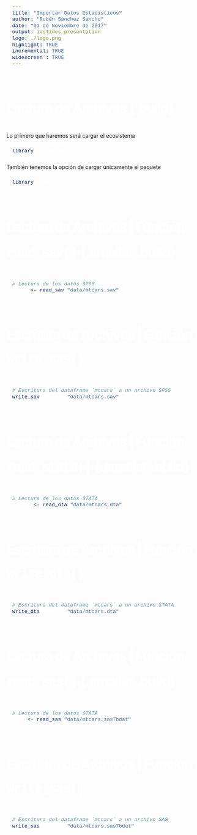 ```yaml
---
title: "Importar Datos Estadísticos"
author: "Rubén Sánchez Sancho"
date: "01 de Noviembre de 2017"
output: ioslides_presentation
logo: ./logo.png
highlight: TRUE
incremental: TRUE
widescreen : TRUE
---
```

<style>
h2 { 
   font-size: 36px; 
   line-height: 65px; 
   letter-spacing: -2px; 
   color: #FFFFFF;
   padding: 15px 0px 0px 0px;
} 
</style>

<style>
h3 {
  font-size: 30px;
  letter-spacing: -1px;
  line-height: 2;
  font-weight: inherit;
  color: #797979;
}
</style>

<style>
.title-slide {
  background-color: #8BBB27;
}
</style>

<style>
slides > slide.backdrop {
  background:#262D35;
}
</style>

<style>
slides > slide {
  font-size: 22px;
  padding: 40px 60px 50px 100px;
}
</style>

<style>
pre {
  width : 75%;
  padding: 10px 15px 10px 15px;
  left: 0px;
  background-color: #2A3137;
}
</style>

<!-- <style> -->
<!-- pre { -->
<!--   width : 100%; -->
<!--   padding: 10px 15px 10px 15px; -->
<!--   left: 0px; -->
<!--   background-color: #7E7E7E; -->
<!--   color:white; -->
<!-- } -->
<!-- </style> -->

<style>
code {
  font-size: 95%;
  font-family: 'Source Code Pro', 'Courier New', monospace;
  color: white;

}
</style>

<style>
.prettyprint {
  background-color: #c4c6c6;
}
</style>

<style> 
slides > slide:not(.nobackground):before {
  margin: 40px 5px;
}
</style>

<style>
table.rmdtable th { 
   color: #515151; 
   background: -webkit-gradient(linear, 50% 0%, 50% 100%, color-stop(40%, #CED815), color-stop(80%, #989e1d)) no-repeat; 
   background: -webkit-linear-gradient(top, #CED815 40%, #989e1d 80%) no-repeat; 
   background: -moz-linear-gradient(top, #CED815 40%, #989e1d 80%) no-repeat; 
   background: -o-linear-gradient(top, #CED815 40%, #989e1d 80%) no-repeat; 
   background: linear-gradient(top, #CED815 40%, #989e1d 80%) no-repeat; 
 } 
</style>

<style>
table.rmdtable {
  width: 15%;
  border-collapse: -moz-initial;
  border-collapse: initial;
  border-spacing: 2px;
  border-bottom: 1px solid #797979;
}
</style>

<style>
table.rmdtable tr > td:first-child, table th {
  font-weight: 600;
  color: #515151;
}
</style>

<style>
table.rmdtable td, table th {
  font-size: 14px;
  padding: 1em 0.5em;
}
</style>


## Lectura de Archivos  {.build}


Lo primero que haremos será cargar el ecosistema 


```r
library(tidyverse)
```

También tenemos la opción de cargar únicamente el paquete 


```r
library(haven)
```


## Lectura de Archivos  | Función `read_sav()` {.smaller .build}



```r
# Lectura de los datos SPSS
(spss <- read_sav("data/mtcars.sav"))
```


## Escritura de Archivos  | Función `write_sas()`

 


```r
# Escritura del dataframe `mtcars` a un archivo SPSS
write_sav(mtcars, "data/mtcars.sav")
```


## Lectura de Archivos  | Función `read_stata()` {.smaller .build}




```r
# Lectura de los datos STATA
(stata <- read_dta("data/mtcars.dta"))
```



## Escritura de Archivos  | Función `write_dta()`


```r
# Escritura del dataframe `mtcars` a un archivo STATA
write_dta(mtcars, "data/mtcars.dta")
```


## Lectura de Archivos  | Función `read_sas()` {.smaller .build}


```r
# Lectura de los datos STATA
(sas <- read_sas("data/mtcars.sas7bdat"))
```



## Escritura de Archivos  | Función `write_sas()`


```r
# Escritura del dataframe `mtcars` a un archivo SAS
write_sas(mtcars, "data/mtcars.sas7bdat")
```





